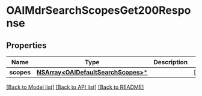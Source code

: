 # OAIMdrSearchScopesGet200Response

## Properties
Name | Type | Description | Notes
------------ | ------------- | ------------- | -------------
**scopes** | [**NSArray&lt;OAIDefaultSearchScopes&gt;***](OAIDefaultSearchScopes.md) |  | [optional] 

[[Back to Model list]](../README.md#documentation-for-models) [[Back to API list]](../README.md#documentation-for-api-endpoints) [[Back to README]](../README.md)


